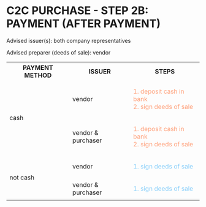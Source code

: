# C2C PURCHASE - STEP 2B: PAYMENT (AFTER PAYMENT)

Advised issuer(s): both company representatives

Advised preparer (deeds of sale): vendor

<table>
  <tr>
    <th>PAYMENT METHOD</th>
    <th>ISSUER</th>
    <th>STEPS</th>
  </tr>

  <tr>
    <!-- PAYMENT METHOD: cash -->
    <!-- ISSUER: vendor -->
    <td rowspan="2">cash</td>
    <td>vendor</td>
    <td style="color: lightsalmon;">
      <ol style="padding: 0; list-style-position: inside;">
        <li>deposit cash in bank</li>
        <li>sign deeds of sale</li>
      </ol>
    </td>
  </tr>
  <tr>
    <!-- PAYMENT METHOD: cash -->
    <!-- ISSUER: vendor & purchaser -->
    <td>vendor & purchaser</td>
    <td style="color: lightsalmon;">
      <ol style="padding: 0; list-style-position: inside;">
        <li>deposit cash in bank</li>
        <li>sign deeds of sale</li>
      </ol>
    </td>
  </tr>
  
  <tr>
    <!-- PAYMENT METHOD: not cash -->
    <!-- ISSUER: vendor -->
    <td rowspan="2">not cash</td>
    <td>vendor</td>
    <td style="color: lightskyblue;">
      <ol style="padding: 0; list-style-position: inside;">
        <li>sign deeds of sale</li>
      </ol>
    </td>
  </tr>
  <tr>
    <!-- PAYMENT METHOD: not cash -->
    <!-- ISSUER: vendor & purchaser -->
    <td>vendor & purchaser</td>
    <td style="color: lightskyblue;">
      <ol style="padding: 0; list-style-position: inside;">
        <li>sign deeds of sale</li>
      </ol>
    </td>
  </tr>
</table>
